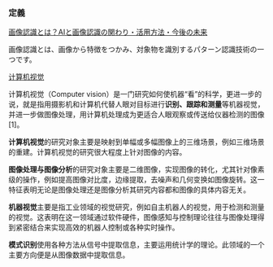 ### 定義

[画像認識とは？AIと画像認識の関わり・活用方法・今後の未来](https://aize.jp/media/know_how/image_recognition)

画像認識とは、画像から特徴をつかみ、対象物を識別するパターン認識技術の一つです。



[计算机视觉]([https://zh.wikipedia.org/wiki/%E8%AE%A1%E7%AE%97%E6%9C%BA%E8%A7%86%E8%A7%89](https://zh.wikipedia.org/wiki/计算机视觉))	

计算机视觉（Computer vision）是一门研究如何使机器“看”的科学，更进一步的说，就是指用摄影机和计算机代替人眼对目标进行**识别、跟踪和测量**等机器视觉，并进一步做图像处理，用计算机处理成为更适合人眼观察或传送给仪器检测的图像[1]。



**计算机视觉**的研究对象主要是映射到单幅或多幅图像上的三维场景，例如三维场景的重建。计算机视觉的研究很大程度上针对图像的内容。

**图像处理与图像分析**的研究对象主要是二维图像，实现图像的转化，尤其针对像素级的操作，例如提高图像对比度，边缘提取，去噪声和几何变换如图像旋转。这一特征表明无论是图像处理还是图像分析其研究内容都和图像的具体内容无关。

**机器视觉**主要是指工业领域的视觉研究，例如自主机器人的视觉，用于检测和测量的视觉。这表明在这一领域通过软件硬件，图像感知与控制理论往往与图像处理得到紧密结合来实现高效的机器人控制或各种实时操作。

**模式识别**使用各种方法从信号中提取信息，主要运用统计学的理论。此领域的一个主要方向便是从图像数据中提取信息。

